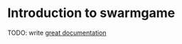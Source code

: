 # Introduction to swarmgame

TODO: write [great documentation](http://jacobian.org/writing/great-documentation/what-to-write/)
